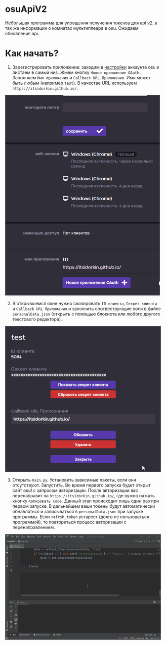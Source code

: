 # osuApiV2
 Небольшая программа для упрощения получения токенов для api v2, а так же информации о комнатах мультиплеера в osu. Ожидаем обновления api.
# Как начать?
1. Зарегистрировать приложение: заходим в [настройки](https://osu.ppy.sh/home/account/edit) аккаунта osu и листаем в самый низ. Жмем кнопку `Новое приложение OAuth`. Заполняем `Имя приложения` и `Callback URL Приложения`. Имя может быть любым (например `test`). В качестве URL используем `https://itsidorkin.github.io/`.

![](readmeSrc/1.gif)

2. В открывшемся окне нужно скопировать `ID клиента`, `Секрет клиента` и `Callback URL Приложения` и заполнить соотвествующие поля в файле `personalData.json` (открыть с помощью блокнота или любого другого текстового редактора). 

![](readmeSrc/2.gif)

3. Открыть `main.py`. Установить зависимые пакеты, если они отсутствуют. Запустить. Во время первого запуска будет открыт сайт osu! c запросом авторизации. После авторизации вас перенаправит на `https://itsidorkin.github.io/`, где нужно нажать кнопку `Копировать Code`. Данный этап происходит лишь один раз при первом запуске. В дальнейшем ваши токены будут автоматически обнавляться и записываться в `personalData.json` при запуске программы. Если `refrsh_token` устареет (долго не пользоваться программой), то повториться процесс авторизации с перенаправлением.

![](readmeSrc/3.gif)

